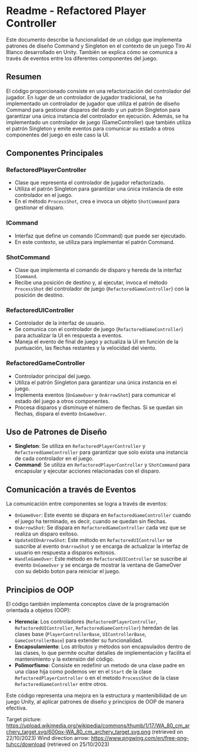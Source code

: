 # Readme - Refactored Player Controller

Este documento describe la funcionalidad de un código que implementa patrones de diseño Command y Singleton en el contexto de un juego Tiro Al Blanco desarrollado en Unity. También se explica cómo se comunica a través de eventos entre los diferentes componentes del juego.

## Resumen

El código proporcionado consiste en una refactorización del controlador del jugador. En lugar de un controlador de jugador tradicional, se ha implementado un controlador de jugador que utiliza el patrón de diseño Command para gestionar disparos del dardo y un patrón Singleton para garantizar una única instancia del controlador en ejecución. Además, se ha implementado un controlador de juego (GameController) que también utiliza el patrón Singleton y emite eventos para comunicar su estado a otros componentes del juego en este caso la UI.

## Componentes Principales

### RefactoredPlayerController

- Clase que representa el controlador de jugador refactorizado.
- Utiliza el patrón Singleton para garantizar una única instancia de este controlador en el juego.
- En el método `ProcessShot`, crea e invoca un objeto `ShotCommand` para gestionar el disparo.

### ICommand

- Interfaz que define un comando (Command) que puede ser ejecutado.
- En este contexto, se utiliza para implementar el patrón Command.

### ShotCommand

- Clase que implementa el comando de disparo y hereda de la interfaz `ICommand`.
- Recibe una posición de destino y, al ejecutar, invoca el método `ProcessShot` del controlador de juego (`RefactoredGameController`) con la posición de destino.

### RefactoredUIController

- Controlador de la interfaz de usuario.
- Se comunica con el controlador de juego (`RefactoredGameController`) para actualizar la UI en respuesta a eventos.
- Maneja el evento de final de juego y actualiza la UI en función de la puntuación, las flechas restantes y la velocidad del viento.

### RefactoredGameController

- Controlador principal del juego.
- Utiliza el patrón Singleton para garantizar una única instancia en el juego.
- Implementa eventos (`OnGameOver` y `OnArrowShot`) para comunicar el estado del juego a otros componentes.
- Procesa disparos y disminuye el número de flechas. Si se quedan sin flechas, dispara el evento `OnGameOver`.

## Uso de Patrones de Diseño

- **Singleton**: Se utiliza en `RefactoredPlayerController` y `RefactoredGameController` para garantizar que solo exista una instancia de cada controlador en el juego.
- **Command**: Se utiliza en `RefactoredPlayerController` y `ShotCommand` para encapsular y ejecutar acciones relacionadas con el disparo.

## Comunicación a través de Eventos

La comunicación entre componentes se logra a través de eventos:

- `OnGameOver`: Este evento se dispara en `RefactoredGameController` cuando el juego ha terminado, es decir, cuando se quedan sin flechas.
- `OnArrowShot`: Se dispara en `RefactoredGameController` cada vez que se realiza un disparo exitoso.
- `UpdateUIOnArrowShot`: Este método en `RefactoredUIController` se suscribe al evento `OnArrowShot` y se encarga de actualizar la interfaz de usuario en respuesta a disparos exitosos.
- `HandleGameOver`: Este método en `RefactoredUIController` se suscribe al evento `OnGameOver` y se encarga de mostrar la ventana de GameOver con su debido boton para reiniciar el juego.

## Principios de OOP

El código también implementa conceptos clave de la programación orientada a objetos (OOP):

- **Herencia**: Los controladores (`RefactoredPlayerController`, `RefactoredUIController`, `RefactoredGameController`) heredan de las clases base (`PlayerControllerBase`, `UIControllerBase`, `GameControllerBase`) para extender su funcionalidad.
- **Encapsulamiento**: Los atributos y métodos son encapsulados dentro de las clases, lo que permite ocultar detalles de implementación y facilita el mantenimiento y la extensión del código.
- **Polimorfismo**: Consiste en redefinir un metodo de una clase padre en una clase hija como podemos ver en el `Start` de la clase `RefactoredPlayerController` o en el metodo `ProcessShot` de la clase `RefactoredGameController` entre otros.

Este código representa una mejora en la estructura y mantenibilidad de un juego Unity, al aplicar patrones de diseño y principios de OOP de manera efectiva.

Target picture: https://upload.wikimedia.org/wikipedia/commons/thumb/1/17/WA_80_cm_archery_target.svg/600px-WA_80_cm_archery_target.svg.png (retrieved on 22/10/2023)
Wind direction arrow: https://www.pngwing.com/en/free-png-tuhcc/download (retrieved on 25/10/2023)
